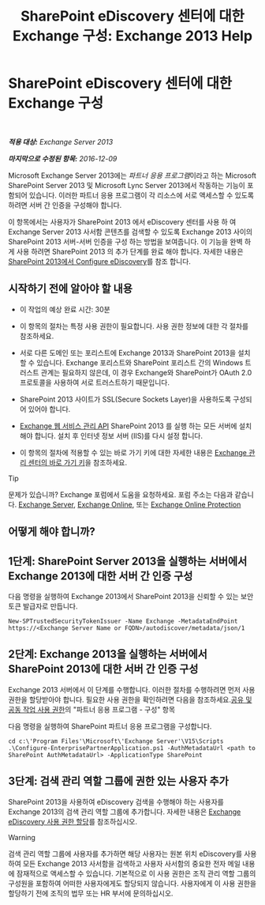 ﻿---
title: 'SharePoint eDiscovery 센터에 대한 Exchange 구성: Exchange 2013 Help'
TOCTitle: SharePoint eDiscovery 센터에 대한 Exchange 구성
ms:assetid: 795c1a3b-295c-4ee5-ade9-52cf3fda3f19
ms:mtpsurl: https://technet.microsoft.com/ko-kr/library/JJ218665(v=EXCHG.150)
ms:contentKeyID: 50483497
ms.date: 05/22/2018
mtps_version: v=EXCHG.150
ms.translationtype: MT
---

# SharePoint eDiscovery 센터에 대한 Exchange 구성

 

_**적용 대상:** Exchange Server 2013_

_**마지막으로 수정된 항목:** 2016-12-09_

Microsoft Exchange Server 2013에는 *파트너 응용 프로그램*이라고 하는 Microsoft SharePoint Server 2013 및 Microsoft Lync Server 2013에서 작동하는 기능이 포함되어 있습니다. 이러한 파트너 응용 프로그램이 각 리소스에 서로 액세스할 수 있도록 하려면 서버 간 인증을 구성해야 합니다.

이 항목에서는 사용자가 SharePoint 2013 에서 eDiscovery 센터를 사용 하 여 Exchange Server 2013 사서함 콘텐츠를 검색할 수 있도록 Exchange 2013 사이의 SharePoint 2013 서버-서버 인증을 구성 하는 방법을 보여줍니다. 이 기능을 완벽 하 게 사용 하려면 SharePoint 2013 의 추가 단계를 완료 해야 합니다. 자세한 내용은 [SharePoint 2013에서 Configure eDiscovery](https://go.microsoft.com/fwlink/?linkid=257727)를 참조 합니다.

## 시작하기 전에 알아야 할 내용

  - 이 작업의 예상 완료 시간: 30분

  - 이 항목의 절차는 특정 사용 권한이 필요합니다. 사용 권한 정보에 대한 각 절차를 참조하세요.

  - 서로 다른 도메인 또는 포리스트에 Exchange 2013과 SharePoint 2013을 설치할 수 있습니다. Exchange 포리스트와 SharePoint 포리스트 간의 Windows 트러스트 관계는 필요하지 않은데, 이 경우 Exchange와 SharePoint가 OAuth 2.0 프로토콜을 사용하여 서로 트러스트하기 때문입니다.

  - SharePoint 2013 사이트가 SSL(Secure Sockets Layer)을 사용하도록 구성되어 있어야 합니다.

  - [Exchange 웹 서비스 관리 API](https://go.microsoft.com/fwlink/?linkid=257726) SharePoint 2013 를 실행 하는 모든 서버에 설치 해야 합니다. 설치 후 인터넷 정보 서버 (IIS)를 다시 설정 합니다.

  - 이 항목의 절차에 적용할 수 있는 바로 가기 키에 대한 자세한 내용은 [Exchange 관리 센터의 바로 가기 키](keyboard-shortcuts-in-the-exchange-admin-center-exchange-online-protection-help.md)을 참조하세요.


> [!TIP]
> 문제가 있습니까? Exchange 포럼에서 도움을 요청하세요. 포럼 주소는 다음과 같습니다. <A href="https://go.microsoft.com/fwlink/p/?linkid=60612">Exchange Server</A>, <A href="https://go.microsoft.com/fwlink/p/?linkid=267542">Exchange Online</A>, 또는 <A href="https://go.microsoft.com/fwlink/p/?linkid=285351">Exchange Online Protection</A>



## 어떻게 해야 합니까?

## 1단계: SharePoint Server 2013을 실행하는 서버에서 Exchange 2013에 대한 서버 간 인증 구성

다음 명령을 실행하여 Exchange 2013에서 SharePoint 2013을 신뢰할 수 있는 보안 토큰 발급자로 만듭니다.

    New-SPTrustedSecurityTokenIssuer -Name Exchange -MetadataEndPoint https://<Exchange Server Name or FQDN>/autodiscover/metadata/json/1

## 2단계: Exchange 2013을 실행하는 서버에서 SharePoint 2013에 대한 서버 간 인증 구성

Exchange 2013 서버에서 이 단계를 수행합니다. 이러한 절차를 수행하려면 먼저 사용 권한을 할당받아야 합니다. 필요한 사용 권한을 확인하려면 다음을 참조하세요.[공유 및 공동 작업 사용 권한](sharing-and-collaboration-permissions-exchange-2013-help.md)의 "파트너 응용 프로그램 - 구성" 항목

다음 명령을 실행하여 SharePoint 파트너 응용 프로그램을 구성합니다.

    cd c:\'Program Files'\Microsoft\'Exchange Server'\V15\Scripts
    .\Configure-EnterprisePartnerApplication.ps1 -AuthMetadataUrl <path to SharePoint AuthMetadataUrl> -ApplicationType SharePoint

## 3단계: 검색 관리 역할 그룹에 권한 있는 사용자 추가

SharePoint 2013을 사용하여 eDiscovery 검색을 수행해야 하는 사용자를 Exchange 2013의 검색 관리 역할 그룹에 추가합니다. 자세한 내용은 [Exchange eDiscovery 사용 권한 할당](assign-ediscovery-permissions-in-exchange-exchange-2013-help.md)를 참조하십시오.


> [!WARNING]
> 검색 관리 역할 그룹에 사용자를 추가하면 해당 사용자는 원본 위치 eDiscovery를 사용하여 모든 Exchange 2013 사서함을 검색하고 사용자 사서함의 중요한 전자 메일 내용에 잠재적으로 액세스할 수 있습니다. 기본적으로 이 사용 권한은 조직 관리 역할 그룹의 구성원을 포함하여 어떠한 사용자에게도 할당되지 않습니다. 사용자에게 이 사용 권한을 할당하기 전에 조직의 법무 또는 HR 부서에 문의하십시오.


